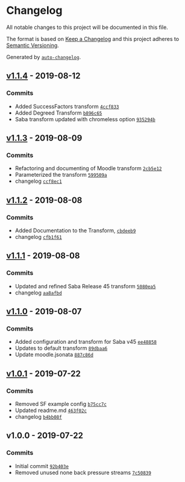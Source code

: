 # Changelog

All notable changes to this project will be documented in this file.

The format is based on [Keep a Changelog](https://keepachangelog.com/en/1.0.0/)
and this project adheres to [Semantic Versioning](https://semver.org/spec/v2.0.0.html).

Generated by [`auto-changelog`](https://github.com/CookPete/auto-changelog).

## [v1.1.4](https://github.com/martinholden-skillsoft/node-percipio-transformexample/compare/v1.1.3...v1.1.4) - 2019-08-12

### Commits

- Added SuccessFactors transform [`4ccf833`](https://github.com/martinholden-skillsoft/node-percipio-transformexample/commit/4ccf833db2e77c689b9a5d9cbdb66d0619678c51)
- Added Degreed Transform [`b896c65`](https://github.com/martinholden-skillsoft/node-percipio-transformexample/commit/b896c6569782fa36e070b6ccf5ce78e10aad718b)
- Saba transform updated with chromeless option [`935294b`](https://github.com/martinholden-skillsoft/node-percipio-transformexample/commit/935294b0e473f3bc42c7410482f05e8799248cb4)

## [v1.1.3](https://github.com/martinholden-skillsoft/node-percipio-transformexample/compare/v1.1.2...v1.1.3) - 2019-08-09

### Commits

- Refactoring and documenting of Moodle transform [`2cb5e12`](https://github.com/martinholden-skillsoft/node-percipio-transformexample/commit/2cb5e1236240bac2dc176445fd22d2a77a0ddc6b)
- Parameterized the transform [`599509a`](https://github.com/martinholden-skillsoft/node-percipio-transformexample/commit/599509a069385f075afa10c164e4b74b39498163)
- changelog [`ccf8ec1`](https://github.com/martinholden-skillsoft/node-percipio-transformexample/commit/ccf8ec192dc1edf69b9f7144878d8028715c902e)

## [v1.1.2](https://github.com/martinholden-skillsoft/node-percipio-transformexample/compare/v1.1.1...v1.1.2) - 2019-08-08

### Commits

- Added Documentation to the Transform, [`cbdeeb9`](https://github.com/martinholden-skillsoft/node-percipio-transformexample/commit/cbdeeb92eb2094b43fb56113a5ed3bec4caf82d7)
- changelog [`cfb1f61`](https://github.com/martinholden-skillsoft/node-percipio-transformexample/commit/cfb1f61be51f0deab7929d0773a40cafb7f31b4e)

## [v1.1.1](https://github.com/martinholden-skillsoft/node-percipio-transformexample/compare/v1.1.0...v1.1.1) - 2019-08-08

### Commits

- Updated and refined Saba Release 45 transform [`5080ea5`](https://github.com/martinholden-skillsoft/node-percipio-transformexample/commit/5080ea5362faf7b655b70e02a41d11aa53eae1ff)
- changelog [`aa8afbd`](https://github.com/martinholden-skillsoft/node-percipio-transformexample/commit/aa8afbd8b51a225d2d1d701fe1e1e75c99e4fcd7)

## [v1.1.0](https://github.com/martinholden-skillsoft/node-percipio-transformexample/compare/v1.0.1...v1.1.0) - 2019-08-07

### Commits

- Added configuration and transform for Saba v45 [`ee48858`](https://github.com/martinholden-skillsoft/node-percipio-transformexample/commit/ee48858adf8573de858e1e3a1090368016318faf)
- Updates to default transform [`89dbaa6`](https://github.com/martinholden-skillsoft/node-percipio-transformexample/commit/89dbaa619c2a6983b9ec1e04c91273636bb3b740)
- Update moodle.jsonata [`887c86d`](https://github.com/martinholden-skillsoft/node-percipio-transformexample/commit/887c86d72ae90b8744fe52090c52b35bf1caa5ee)

## [v1.0.1](https://github.com/martinholden-skillsoft/node-percipio-transformexample/compare/v1.0.0...v1.0.1) - 2019-07-22

### Commits

- Removed SF example config [`b75cc7c`](https://github.com/martinholden-skillsoft/node-percipio-transformexample/commit/b75cc7c5d8b4b1b257b7df57e78a542eef749e74)
- Updated readme.md [`463f02c`](https://github.com/martinholden-skillsoft/node-percipio-transformexample/commit/463f02c94c2ef72b45e3f821bcb22f1c87142055)
- changelog [`b4bb08f`](https://github.com/martinholden-skillsoft/node-percipio-transformexample/commit/b4bb08f48e357102da080a750a9eefbdbb558f0d)

## v1.0.0 - 2019-07-22

### Commits

- Initial commit [`92b403e`](https://github.com/martinholden-skillsoft/node-percipio-transformexample/commit/92b403ed9e00adc4ce11d9cf10f78b9a84992c96)
- Removed unused none back pressure streams [`7c50839`](https://github.com/martinholden-skillsoft/node-percipio-transformexample/commit/7c50839233eb5419f1c27a4addabc5a45373df86)
